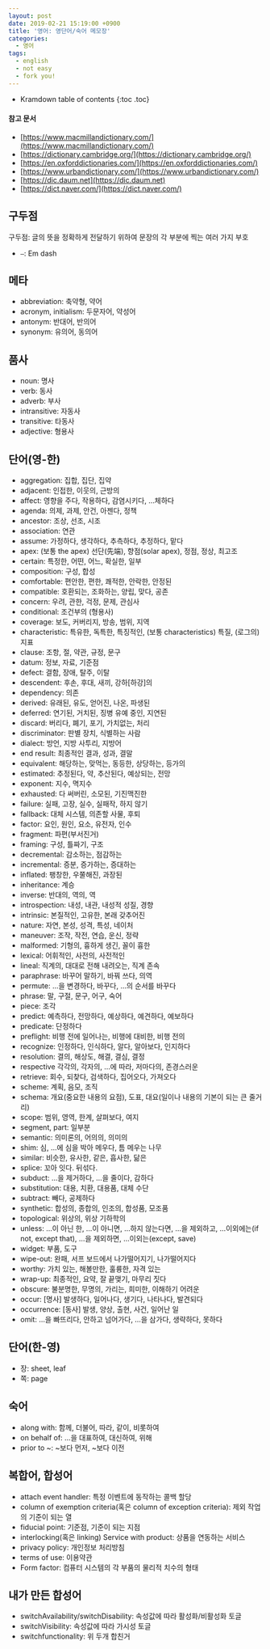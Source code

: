 ```yaml
---
layout: post
date: 2019-02-21 15:19:00 +0900
title: '영어: 영단어/숙어 메모장'
categories:
  - 영어
tags:
  - english
  - not easy
  - fork you!
---
```


* Kramdown table of contents
{:toc .toc}

#### 참고 문서

- [https://www.macmillandictionary.com/](https://www.macmillandictionary.com/)
- [https://dictionary.cambridge.org/](https://dictionary.cambridge.org/)
- [https://en.oxforddictionaries.com/](https://en.oxforddictionaries.com/)
- [https://www.urbandictionary.com/](https://www.urbandictionary.com/)
- [https://dic.daum.net](https://dic.daum.net)
- [https://dict.naver.com/](https://dict.naver.com/)

## 구두점

구두점: 글의 뜻을 정확하게 전달하기 위하여 문장의 각 부분에 찍는 여러 가지 부호

- `—`: Em dash

## 메타

- abbreviation: 축약형, 약어
- acronym, initialism: 두문자어, 약성어
- antonym: 반대어, 반의어
- synonym: 유의어, 동의어

## 품사

- noun: 명사
- verb: 동사
- adverb: 부사
- intransitive: 자동사
- transitive: 타동사
- adjective: 형용사

## 단어(영-한)

- aggregation: 집합, 집단, 집약
- adjacent: 인접한, 이웃의, 근방의
- affect: 영향을 주다, 작용하다, 감염시키다, …체하다
- agenda: 의제, 과제, 안건, 아젠다, 정책
- ancestor: 조상, 선조, 시조
- association: 연관
- assume: 가정하다, 생각하다, 추측하다, 추정하다, 맡다
- apex: (보통 the apex) 선단(先端), 향점(solar apex), 정점, 정상, 최고조
- certain: 특정한, 어떤, 어느, 확실한, 일부
- composition: 구성, 합성
- comfortable: 편안한, 편한, 쾌적한, 안락한, 안정된
- compatible: 호환되는, 조화하는, 양립, 맞다, 공존
- concern: 우려, 관한, 걱정, 문제, 관심사
- conditional: 조건부의 (형용사)
- coverage: 보도, 커버리지, 방송, 범위, 지역
- characteristic: 특유한, 독특한, 특징적인, (보통 characteristics) 특질, (로그의) 지표
- clause: 조항, 절, 약관, 규정, 문구
- datum: 정보, 자료, 기준점
- defect: 결함, 장애, 탈주, 이탈
- descendent: 후손, 후대, 새끼, 강하[하강]의
- dependency: 의존
- derived: 유래된, 유도, 얻어진, 나온, 파생된
- deferred: 연기된, 거치된, 징병 유예 중인, 지연된
- discard: 버리다, 폐기, 포기, 가치없는, 처리
- discriminator: 판별 장치, 식별하는 사람
- dialect: 방언, 지방 사투리, 지방어
- end result: 최종적인 결과, 성과, 결말
- equivalent: 해당하는, 맞먹는, 동등한, 상당하는, 등가의
- estimated: 추정된다, 약, 추산된다, 예상되는, 전망
- exponent: 지수, 멱지수
- exhausted: 다 써버린, 소모된, 기진맥진한
- failure: 실패, 고장, 실수, 실패작, 하지 않기
- fallback: 대체 시스템, 의존할 사물, 후퇴
- factor: 요인, 원인, 요소, 유전자, 인수
- fragment: 파편(부서진거)
- framing: 구성, 틀짜기, 구조
- decremental: 감소하는, 점감하는
- incremental: 증분, 증가하는, 증대하는
- inflated: 팽창한, 우쭐해진, 과장된
- inheritance: 계승
- inverse: 반대의, 역의, 역
- introspection: 내성, 내관, 내성적 성질, 경향
- intrinsic: 본질적인, 고유한, 본래 갖추어진
- nature: 자연, 본성, 성격, 특성, 네이처
- maneuver: 조작, 작전, 연습, 운신, 정략
- malformed: 기형의, 흉하게 생긴, 꼴이 흉한
- lexical: 어휘적인, 사전의, 사전적인
- lineal: 직계의, 대대로 전해 내려오는, 직계 존속
- paraphrase: 바꾸어 말하기, 바꿔 쓰다, 의역
- permute: …을 변경하다, 바꾸다, …의 순서를 바꾸다
- phrase: 말, 구절, 문구, 어구, 숙어
- piece: 조각
- predict: 예측하다, 전망하다, 예상하다, 예견하다, 예보하다
- predicate: 단정하다
- preflight: 비행 전에 일어나는, 비행에 대비한, 비행 전의
- recognize: 인정하다, 인식하다, 알다, 알아보다, 인지하다
- resolution: 결의, 해상도, 해결, 결심, 결정
- respective 각각의, 각자의, …에 따라, 저마다의, 존경스러운
- retrieve: 회수, 되찾다, 검색하다, 집어오다, 가져오다
- scheme: 계획, 음모, 조직
- schema: 개요(중요한 내용의 요점), 도표, 대요(일이나 내용의 기본이 되는 큰 줄거리)
- scope: 범위, 영역, 한계, 살펴보다, 여지
- segment, part: 일부분
- semantic: 의미론의, 어의의, 의미의
- shim: 심, …에 심을 박아 메우다, 틈 메우는 나무
- similar: 비슷한, 유사한, 같은, 흡사한, 닮은
- splice: 꼬아 잇다. 뒤섞다.
- subduct: …을 제거하다, …을 줄이다, 감하다
- substitution: 대용, 치환, 대용품, 대체 수단
- subtract: 빼다, 공제하다
- synthetic: 합성의, 종합의, 인조의, 합성품, 모조품
- topological: 위상의, 위상 기하학의
- unless: …이 아닌 한, …이 아니면, …하지 않는다면, …을 제외하고, …이외에는(if not, except that), …을 제외하면, …이외는(except, save)
- widget: 부품, 도구
- wipe-out: 완패, 서프 보드에서 나가떨어지기, 나가떨어지다
- worthy: 가치 있는, 해볼만한, 훌륭한, 자격 있는
- wrap-up: 최종적인, 요약, 잘 끝맺기, 마무리 짓다
- obscure: 불분명한, 무명의, 가리는, 희미한, 이해하기 어려운
- occur: [명사] 발생하다, 일어나다, 생기다, 나타나다, 발견되다
- occurrence: [동사] 발생, 양상, 출현, 사건, 일어난 일
- omit: …을 빠뜨리다, 안하고 넘어가다, …을 삼가다, 생략하다, 못하다

## 단어(한-영)

- 장: sheet, leaf
- 쪽: page

## 숙어

- along with: 함께, 더불어, 따라, 같이, 비롯하여
- on behalf of: …을 대표하여, 대신하여, 위해
- prior to ~: ~보다 먼저, ~보다 이전

## 복합어, 합성어

- attach event handler: 특정 이벤트에 동작하는 콜백 할당
- column of exemption criteria(혹은 column of exception criteria): 제외 작업의 기준이 되는 열
- fiducial point: 기준점, 기준이 되는 지점
- interlocking(혹은 linking) Service with product: 상품을 연동하는 서비스
- privacy policy: 개인정보 처리방침
- terms of use: 이용약관
- Form factor: 컴퓨터 시스템의 각 부품의 물리적 치수의 형태

## 내가 만든 합성어

- switchAvailability/switchDisability: 속성값에 따라 활성화/비활성화 토글
- switchVisibility: 속성값에 따라 가시성 토글
- switchfunctionality: 위 두개 합친거
